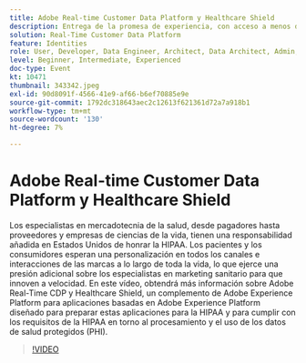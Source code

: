 ```yaml
---
title: Adobe Real-time Customer Data Platform y Healthcare Shield
description: Entrega de la promesa de experiencia, con acceso a menos datos. Tanto si es un anunciante, editor o agencia, este seminario web le ayudará a desbloquear el
solution: Real-Time Customer Data Platform
feature: Identities
role: User, Developer, Data Engineer, Architect, Data Architect, Admin, Leader
level: Beginner, Intermediate, Experienced
doc-type: Event
kt: 10471
thumbnail: 343342.jpeg
exl-id: 90d8091f-4566-41e9-af66-b6ef70885e9e
source-git-commit: 1792dc318643aec2c12613f621361d72a7a918b1
workflow-type: tm+mt
source-wordcount: '130'
ht-degree: 7%

---
```


# Adobe Real-time Customer Data Platform y Healthcare Shield

Los especialistas en mercadotecnia de la salud, desde pagadores hasta proveedores y empresas de ciencias de la vida, tienen una responsabilidad añadida en Estados Unidos de honrar la HIPAA. Los pacientes y los consumidores esperan una personalización en todos los canales e interacciones de las marcas a lo largo de toda la vida, lo que ejerce una presión adicional sobre los especialistas en marketing sanitario para que innoven a velocidad. En este vídeo, obtendrá más información sobre Adobe Real-Time CDP y Healthcare Shield, un complemento de Adobe Experience Platform para aplicaciones basadas en Adobe Experience Platform diseñado para preparar estas aplicaciones para la HIPAA y para cumplir con los requisitos de la HIPAA en torno al procesamiento y el uso de los datos de salud protegidos (PHI).

>[!VIDEO](https://video.tv.adobe.com/v/343342/?quality=12&learn=on)
